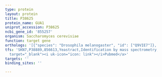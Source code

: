 ```yaml
---
type: protein
layout: protein
title: P38625
protein_name: GUA1
uniprot_accession: P38625
ncbi_gene_id: '855257'
organism: Saccharomyces cerevisiae
function: target gene
orthologs: '[{"species": "Drosophila melanogaster", "id": ["Q9VIE7"]}, {"species": "Caenorhabditis elegans", "id": ["Q09580"]}, {"species": "Homo sapiens", "id": ["<a href=\"/protein/p49915\">P49915</a>"]}, {"species": "Mus musculus", "id": ["Q3THK7"]}, {"species": "Rattus norvegicus", "id": ["A0A0G2K2C2"]}]'
tfs: 'SKN7,P38889,856613,Yeastract,Identification by mass spectrometry,&ensp;<a href="https://www.ncbi.nlm.nih.gov/pubmed/?term=27373166%5Buid%5D+OR+24170807%5Buid%5D"
  target="_blank"><i uk-icon="icon: link"></i>Pubmed</a>'
targets: ''
binding_sites: ''

---
```

